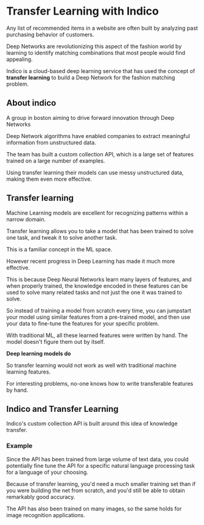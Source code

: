 
# Transfer Learning with Indico

Any list of recommended items in a website are often built by analyzing past purchasing behavior of customers.

Deep Networks are revolutionizing this aspect of the fashion world by learning to identify matching combinations that most people would find appealing.

Indico is a cloud-based deep learning service that has used the concept of **transfer learning** to build a Deep Network for the fashion matching problem.

## About indico

A group in boston aiming to drive forward innovation through Deep Networks

Deep Network algorithms have enabled companies to extract meaningful information from unstructured data.

The team has built a custom collection API, which is a large set of features trained on a large number of examples.

Using transfer learning their models can use messy unstructured data, making them even more effective.

## Transfer learning

Machine Learning models are excellent for recognizing patterns within a narrow domain.

Transfer learning allows you to take a model that has been trained to solve one task, and tweak it to solve another task.

This is a familiar concept in the ML space.

However recent progress in Deep Learning has made it much more effective.

This is because Deep Neural Networks learn many layers of features, and when properly trained, the knowledge encoded in these features can be used to solve many related tasks and not just the one it was trained to solve.

So instead of training a model from scratch every time, you can jumpstart your model using similar features from a pre-trained model, and then use your data to fine-tune the features for your specific problem.

With traditional ML, all these learned features were written by hand. The model doesn't figure them out by itself.

**Deep learning models do**

So transfer learning would not work as well with traditional machine learning features.

For interesting problems, no-one knows how to write transferable features by hand.

## Indico and Transfer Learning

Indico's custom collection API is built around this idea of knowledge transfer.

### Example

Since the API has been trained from large volume of text data, you could potentially fine tune the API for a specific natural language processing task for a language of your choosing.

Because of transfer learning, you'd need a much smaller training set than if you were building the net from scratch, and you'd still be able to obtain remarkably good accuracy.

The API has also been trained on many images, so the same holds for image recognition applications.



